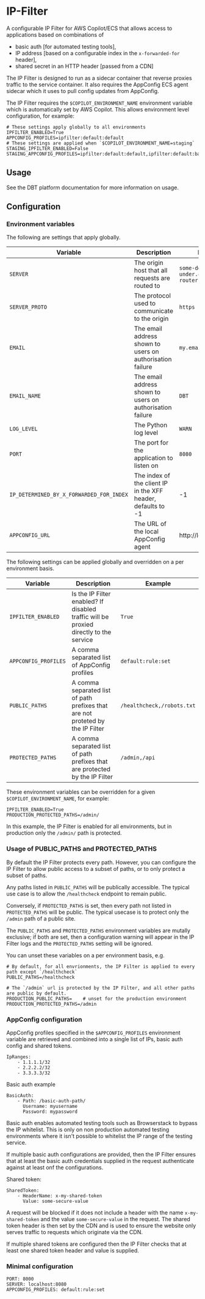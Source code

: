 # IP-Filter

A configurable IP Filter for AWS Copilot/ECS that allows access to applications based on combinations of

- basic auth [for automated testing tools],
- IP address [based on a configurable index in the `x-forwarded-for` header],
- shared secret in an HTTP header [passed from a CDN]

The IP Filter is designed to run as a sidecar container that reverse proxies traffic to the service container. It also requires the AppConfig ECS agent sidecar which it uses to pull config updates from AppConfig.

The IP Filter requires the `$COPILOT_ENVIRONMENT_NAME` environment variable which is automatically set by AWS Copilot.  This allows environment level configuration, for example:

```
# These settings apply globally to all environments
IPFILTER_ENABLED=True
APPCONFIG_PROFILES=ipfilter:default:default
# These settings are applied when `$COPILOT_ENVIRONMENT_NAME=staging`
STAGING_IPFILTER_ENABLED=False
STAGING_APPCONFIG_PROFILES=ipfilter:default:default,ipfilter:default:basicauth
```

## Usage

See the DBT platform documentation for more information on usage.

## Configuration

### Environment variables

The following are settings that apply globally.

| Variable                 |  Description | Example |
| ---                      | ---          | ---     |
| `SERVER`| The origin host that all requests are routed to | `some-domain-under.cloud-foundry-router.test`
| `SERVER_PROTO` | The protocol used to communicate to the origin | `https`
| `EMAIL` | The email address shown to users on authorisation failure | `my.email@domain.test`
| `EMAIL_NAME` | The email address shown to users on authorisation failure | `DBT`
| `LOG_LEVEL` | The Python log level | `WARN`
| `PORT` | The port for the application to listen on | `8080`
| `IP_DETERMINED_BY_X_FORWARDED_FOR_INDEX` | The index of the client IP in the XFF header, defaults to -1 | -1
| `APPCONFIG_URL` | The URL of the local AppConfig agent | http://localhost:2772

The following settings can be applied globally and overridden on a per environment basis.

| Variable                 |  Description | Example |
| ---                      | ---          | ---     |
| `IPFILTER_ENABLED` | Is the IP Filter enabled? If disabled traffic will be proxied directly to the service | `True`
| `APPCONFIG_PROFILES` | A comma separated list of AppConfig profiles | `default:rule:set`
| `PUBLIC_PATHS` | A comma separated list of path prefixes that are not proteted by the IP Filter | `/healthcheck,/robots.txt`
| `PROTECTED_PATHS` | A comma separated list of path prefixes that are protected by the IP Filter | `/admin,/api`

These environment variables can be overridden for a given `$COPILOT_ENVIRONMENT_NAME`, for example:

```
IPFILTER_ENABLED=True
PRODUCTION_PROTECTED_PATHS=/admin/
```

In this example, the IP Filter is enabled for all environments, but in production only the `/admin/` path is protected.

### Usage of PUBLIC_PATHS and PROTECTED_PATHS

By default the IP Filter protects every path.  However, you can configure the IP Filter to allow public access to a subset of paths, or to only protect a subset of paths.

Any paths listed in `PUBLIC_PATHS` will be publically accessible.  The typical use case is to allow the `/healthcheck` endpoint to remain public.

Conversely, if `PROTECTED_PATHS` is set, then every path not listed in `PROTECTED_PATHS` will be public.  The typical usecase is to protect only the `/admin` path of a public site.

The `PUBLIC_PATHS` and `PROTECTED_PATHS` environment variables are mutally exclusive; if both are set, then a configuration warning will appear in the IP Filter logs and the `PROTECTED_PATHS` setting will be ignored.

You can unset these variables on a per environment basis, e.g. 

```
# By default, for all envrionments, the IP Filter is applied to every path except `/healthcheck`
PUBLIC_PATHS=/healthcheck

# The `/admin` url is protected by the IP Filter, and all other paths are public by default. 
PRODUCTION_PUBLIC_PATHS=    # unset for the production environment
PRODUCTION_PROTECTED_PATHS=/admin
```

### AppConfig configuration

AppConfig profiles specified in the `$APPCONFIG_PROFILES` environment variable are retrieved and combined into a single list of IPs, basic auth config and shared tokens.

```
IpRanges:
    - 1.1.1.1/32
    - 2.2.2.2/32
    - 3.3.3.3/32
```

Basic auth example

```
BasicAuth:
    - Path: /basic-auth-path/
      Username: myusername
      Password: mypassword
```

Basic auth enables automated testing tools such as Browserstack to bypass the IP whitelist. This is only on non production automated testing environments where it isn't possible to whitelist the IP range of the testing service.

If multiple basic auth configurations are provided, then the IP Filter ensures that at least the basic auth credentials supplied in the request authenticate against at least onf the configurations.

Shared token:

```
SharedToken:
    - HeaderName: x-my-shared-token
      Value: some-secure-value
```
A request will be blocked if it does not include a header with the name `x-my-shared-token` and the value `some-secure-value` in the request. The shared token header is then set by the CDN and is used to ensure the website only serves traffic to requests which originate via the CDN.

If multiple shared tokens are configured then the IP Filter checks that at least one shared token header and value is supplied.

### Minimal configuration

```
PORT: 8000
SERVER: localhost:8080
APPCONFIG_PROFILES: default:rule:set
```

